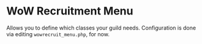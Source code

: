 # WoW Recruitment Menu

Allows you to define which classes your guild needs. Configuration is done via editing `wowrecruit_menu.php`, for now.